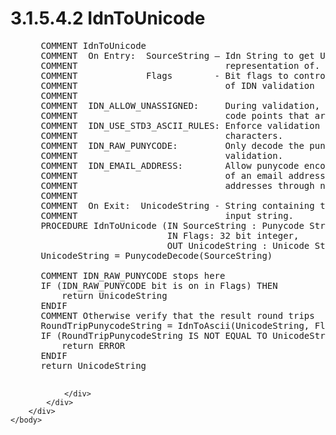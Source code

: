 <html dir="LTR" xmlns:mshelp="http://msdn.microsoft.com/mshelp" xmlns:ddue="http://ddue.schemas.microsoft.com/authoring/2003/5" xmlns:xlink="http://www.w3.org/1999/xlink" xmlns:tool="http://www.microsoft.com/tooltip">
    <head>
        <meta http-equiv="Content-Type" content="text/html; CHARSET=utf-8"></meta>
        <meta name="save" content="history"></meta>
        <title>3.1.5.4.2 IdnToUnicode</title>
        <xml>
            <mshelp:toctitle title="3.1.5.4.2 IdnToUnicode"></mshelp:toctitle>
            <mshelp:rltitle title="[MS-UCODEREF]: IdnToUnicode"></mshelp:rltitle>
            <mshelp:keyword index="A" term="3f6eb50d-a7cf-4db6-8ca3-d412dc2d2b1a"></mshelp:keyword>
            <mshelp:attr name="DCSext.ContentType" value="open specification"></mshelp:attr>
            <mshelp:attr name="AssetID" value="3f6eb50d-a7cf-4db6-8ca3-d412dc2d2b1a"></mshelp:attr>
            <mshelp:attr name="TopicType" value="kbRef"></mshelp:attr>
            <mshelp:attr name="DCSext.Title" value="[MS-UCODEREF]: IdnToUnicode" />
        </xml>
    </head>
    <body>
        <div id="header">
            <h1 class="heading">3.1.5.4.2 IdnToUnicode</h1>
        </div>
        <div id="mainSection">
            <div id="mainBody">
                <div id="allHistory" class="saveHistory"></div>
                <div id="sectionSection0" class="section" name="collapseableSection">
                    

<dl>
<dd>
<div><pre> COMMENT IdnToUnicode
 COMMENT  On Entry:  SourceString – Idn String to get Unicode
 COMMENT                            representation of.
 COMMENT             Flags        - Bit flags to control behavior
 COMMENT                            of IDN validation
 COMMENT
 COMMENT  IDN_ALLOW_UNASSIGNED:     During validation, allow unicode
 COMMENT                            code points that are not assigned.   
 COMMENT  IDN_USE_STD3_ASCII_RULES: Enforce validation of the STD3
 COMMENT                            characters.
 COMMENT  IDN_RAW_PUNYCODE:         Only decode the punycode, no additional
 COMMENT                            validation.
 COMMENT  IDN_EMAIL_ADDRESS:        Allow punycode encoding of the local part
 COMMENT                            of an email address to tunnel EAI
 COMMENT                            addresses through non-Unicode slots.
 COMMENT
 COMMENT  On Exit:  UnicodeString - String containing the Unicode form of the
 COMMENT                            input string.
 PROCEDURE IdnToUnicode (IN SourceString : Punycode String,
                         IN Flags: 32 bit integer,
                         OUT UnicodeString : Unicode String)
 UnicodeString = PunycodeDecode(SourceString)
  
 COMMENT IDN_RAW_PUNYCODE stops here
 IF (IDN_RAW_PUNYCODE bit is on in Flags) THEN
     return UnicodeString
 ENDIF
 COMMENT Otherwise verify that the result round trips
 RoundTripPunycodeString = IdnToAscii(UnicodeString, Flags)
 IF (RoundTripPunycodeString IS NOT EQUAL TO UnicodeString)
     return ERROR
 ENDIF
 return UnicodeString
  
</pre></div>
</dd></dl>


                </div>
            </div>
        </div>
    </body>
</html>